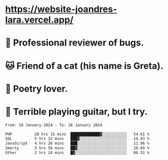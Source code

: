 # https://website-joandres-lara.vercel.app/
# 🐛 Professional reviewer of bugs.
# 🐱 Friend of a cat (his name is Greta).
# 📜 Poetry lover.
# 🎸 Terrible playing guitar, but I try.

<!--START_SECTION:waka-->

```txt
From: 19 January 2024 - To: 26 January 2024

PHP          20 hrs 15 mins  █████████████▓░░░░░░░░░░░   54.61 %
SQL          5 hrs 32 mins   ███▓░░░░░░░░░░░░░░░░░░░░░   14.93 %
JavaScript   4 hrs 26 mins   ███░░░░░░░░░░░░░░░░░░░░░░   11.96 %
Smarty       3 hrs 56 mins   ██▓░░░░░░░░░░░░░░░░░░░░░░   10.64 %
Other        2 hrs 24 mins   █▓░░░░░░░░░░░░░░░░░░░░░░░   06.51 %
```

<!--END_SECTION:waka-->
